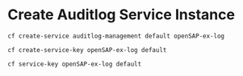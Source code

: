 # Create Auditlog Service Instance

```shell
cf create-service auditlog-management default openSAP-ex-log

cf create-service-key openSAP-ex-log default

cf service-key openSAP-ex-log default
```
